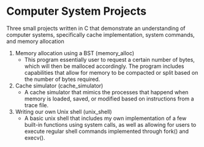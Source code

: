 # Computer System Projects
Three small projects written in C that demonstrate an understanding of computer systems, specifically cache implementation, system commands, and memory allocation
1. Memory allocation using a BST (memory_alloc)  
   - This program essentially user to request a certain number of bytes, which will then be malloced accordingly. The program includes capabilities that allow for memory to be compacted or split based on the number of bytes required.
2. Cache simulator (cache_simulator)
   - A cache simulator that mimics the processes that happend when memory is loaded, saved, or modified based on instructions from a trace file. 
3. Writing our own Unix shell (unix_shell)  
   - A basic unix shell that includes my own implementation of a few built-in functions using system calls, as well as allowing for users to execute regular shell commands implemented through fork() and execv().
